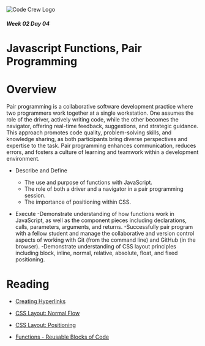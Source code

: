 ![Code Crew Logo](/Imgs/codecrewlogo.png  "image_tooltip")
##### Week 02 Day 04

# Javascript Functions, Pair Programming

# Overview
Pair programming is a collaborative software development practice where two programmers work together at a single workstation. One assumes the role of the driver, actively writing code, while the other becomes the navigator, offering real-time feedback, suggestions, and strategic guidance. This approach promotes code quality, problem-solving skills, and knowledge sharing, as both participants bring diverse perspectives and expertise to the task. Pair programming enhances communication, reduces errors, and fosters a culture of learning and teamwork within a development environment.

- Describe and Define
  - The use and purpose of functions with JavaScript.
  - The role of both a driver and a navigator in a pair programming session.
  - The importance of positioning within CSS.

- Execute
  -Demonstrate understanding of how functions work in JavaScript, as well as the component pieces including declarations, calls, parameters, arguments, and returns.
  -Successfully pair program with a fellow student and manage the collaborative and version control aspects of working with Git (from the command line) and GitHub (in the browser).
  -Demonstrate understanding of CSS layout principles including block, inline, normal, relative, absolute, float, and fixed positioning.

# Reading

- [Creating Hyperlinks](https://developer.mozilla.org/en-US/docs/Learn/HTML/Introduction_to_HTML/Creating_hyperlinks)

- [CSS Layout: Normal Flow](https://developer.mozilla.org/en-US/docs/Learn/CSS/CSS_layout/Normal_Flow)

- [CSS Layout: Positioning](https://developer.mozilla.org/en-US/docs/Learn/CSS/CSS_layout/Positioning)

- [Functions - Reusable Blocks of Code](https://developer.mozilla.org/en-US/docs/Learn/JavaScript/Building_blocks/Functions)
